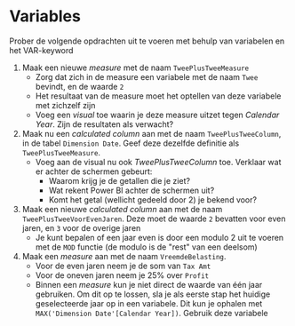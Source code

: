 # Variables

Prober de volgende opdrachten uit te voeren met behulp van variabelen en het VAR-keyword

1. Maak een nieuwe *measure* met de naam `TweePlusTweeMeasure`
   * Zorg dat zich in de measure een variabele met de naam `Twee` bevindt, en de waarde `2`
   * Het resultaat van de measure moet het optellen van deze variabele met zichzelf zijn
   * Voeg een *visual* toe waarin je deze measure uitzet tegen *Calendar Year*. Zijn de resultaten als verwacht?
2. Maak nu een *calculated column* aan met de naam `TweePlusTweeColumn`, in de tabel `Dimension Date`. Geef deze dezelfde definitie als `TweePlusTweeMeasure`.
   * Voeg aan de visual nu ook *TweePlusTweeColumn* toe. Verklaar wat er achter de schermen gebeurt:
     * Waarom krijg je de getallen die je ziet?
     * Wat rekent Power BI achter de schermen uit?
     * Komt het getal (wellicht gedeeld door 2) je bekend voor?
3. Maak een nieuwe *calculated column* aan met de naam `TweePlusTweeVoorEvenJaren`. Deze moet de waarde `2` bevatten voor even jaren, en `3` voor de overige jaren
   * Je kunt bepalen of een jaar even is door een modulo 2 uit te voeren met de `MOD` functie (de modulo is de "rest" van een deelsom)
4. Maak een *measure* aan met de naam `VreemdeBelasting`.
   * Voor de even jaren neem je de som van `Tax Amt`
   * Voor de oneven jaren neem je 25% over `Profit`
   * Binnen een *measure* kun je niet direct de waarde van één jaar gebruiken. Om dit op te lossen, sla je als eerste stap het huidige geselecteerde jaar op in een variabele. Dit kun je ophalen met `MAX('Dimension Date'[Calendar Year])`. Gebruik deze variabele
